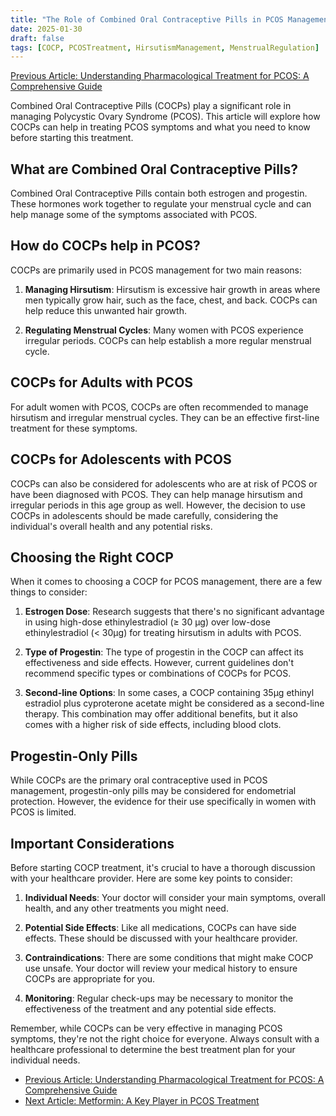 ```yaml
---
title: "The Role of Combined Oral Contraceptive Pills in PCOS Management"
date: 2025-01-30
draft: false
tags: [COCP, PCOSTreatment, HirsutismManagement, MenstrualRegulation]
---
```


[Previous Article: Understanding Pharmacological Treatment for PCOS: A Comprehensive Guide](../pharmacological-treatment-principles-pcos)

Combined Oral Contraceptive Pills (COCPs) play a significant role in managing Polycystic Ovary Syndrome (PCOS). This article will explore how COCPs can help in treating PCOS symptoms and what you need to know before starting this treatment.

## What are Combined Oral Contraceptive Pills?

Combined Oral Contraceptive Pills contain both estrogen and progestin. These hormones work together to regulate your menstrual cycle and can help manage some of the symptoms associated with PCOS.

## How do COCPs help in PCOS?

COCPs are primarily used in PCOS management for two main reasons:

1. **Managing Hirsutism**: Hirsutism is excessive hair growth in areas where men typically grow hair, such as the face, chest, and back. COCPs can help reduce this unwanted hair growth.

2. **Regulating Menstrual Cycles**: Many women with PCOS experience irregular periods. COCPs can help establish a more regular menstrual cycle.

## COCPs for Adults with PCOS

For adult women with PCOS, COCPs are often recommended to manage hirsutism and irregular menstrual cycles. They can be an effective first-line treatment for these symptoms.

## COCPs for Adolescents with PCOS

COCPs can also be considered for adolescents who are at risk of PCOS or have been diagnosed with PCOS. They can help manage hirsutism and irregular periods in this age group as well. However, the decision to use COCPs in adolescents should be made carefully, considering the individual's overall health and any potential risks.

## Choosing the Right COCP

When it comes to choosing a COCP for PCOS management, there are a few things to consider:

1. **Estrogen Dose**: Research suggests that there's no significant advantage in using high-dose ethinylestradiol (≥ 30 μg) over low-dose ethinylestradiol (< 30μg) for treating hirsutism in adults with PCOS.

2. **Type of Progestin**: The type of progestin in the COCP can affect its effectiveness and side effects. However, current guidelines don't recommend specific types or combinations of COCPs for PCOS.

3. **Second-line Options**: In some cases, a COCP containing 35μg ethinyl estradiol plus cyproterone acetate might be considered as a second-line therapy. This combination may offer additional benefits, but it also comes with a higher risk of side effects, including blood clots.

## Progestin-Only Pills

While COCPs are the primary oral contraceptive used in PCOS management, progestin-only pills may be considered for endometrial protection. However, the evidence for their use specifically in women with PCOS is limited.

## Important Considerations

Before starting COCP treatment, it's crucial to have a thorough discussion with your healthcare provider. Here are some key points to consider:

1. **Individual Needs**: Your doctor will consider your main symptoms, overall health, and any other treatments you might need.

2. **Potential Side Effects**: Like all medications, COCPs can have side effects. These should be discussed with your healthcare provider.

3. **Contraindications**: There are some conditions that might make COCP use unsafe. Your doctor will review your medical history to ensure COCPs are appropriate for you.

4. **Monitoring**: Regular check-ups may be necessary to monitor the effectiveness of the treatment and any potential side effects.

Remember, while COCPs can be very effective in managing PCOS symptoms, they're not the right choice for everyone. Always consult with a healthcare professional to determine the best treatment plan for your individual needs.

- [Previous Article: Understanding Pharmacological Treatment for PCOS: A Comprehensive Guide](../pharmacological-treatment-principles-pcos)
- [Next Article: Metformin: A Key Player in PCOS Treatment](../metformin-pcos-management)
